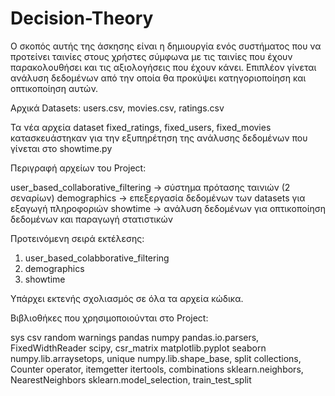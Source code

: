 # Decision-Theory

Ο σκοπός αυτής της άσκησης είναι η δημιουργία ενός συστήματος που να προτείνει ταινίες στους χρήστες σύμφωνα με τις ταινίες που έχουν
παρακολουθήσει και τις αξιολογήσεις που έχουν κάνει. Επιπλέον γίνεται ανάλυση δεδομένων από την οποία θα προκύψει κατηγοριοποίηση και οπτικοποίηση αυτών.

Αρχικά Datasets: users.csv, movies.csv, ratings.csv

Τα νέα αρχεία dataset fixed_ratings, fixed_users, fixed_movies κατασκευάστηκαν για την εξυπηρέτηση της ανάλυσης δεδομένων που γίνεται στο showtime.py

Περιγραφή αρχείων του Project:

user_based_collaborative_filtering -> σύστημα πρότασης ταινιών (2 σεναρίων)
demographics -> επεξεργασία δεδομένων των datasets για εξαγωγή πληροφοριών
showtime -> ανάλυση δεδομένων για οπτικοποίηση δεδομένων και παραγωγή στατιστικών

Προτεινόμενη σειρά εκτέλεσης: 

1. user_based_colabborative_filtering
2. demographics
3. showtime

Υπάρχει εκτενής σχολιασμός σε όλα τα αρχεία κώδικα. 

Βιβλιοθήκες που χρησιμοποιούνται στο Project:

sys
csv
random
warnings
pandas 
numpy 
pandas.io.parsers, FixedWidthReader
scipy, csr_matrix
matplotlib.pyplot
seaborn
numpy.lib.arraysetops, unique
numpy.lib.shape_base, split
collections, Counter
operator, itemgetter
itertools, combinations
sklearn.neighbors, NearestNeighbors
sklearn.model_selection, train_test_split